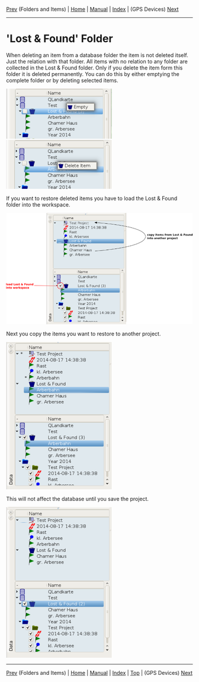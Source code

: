 [Prev](DocGisDatabaseFoldersItems) (Folders and Items) | [Home](Home) | [Manual](DocMain) | [Index](AxAdvIndex) | (GPS Devices) [Next](DocGisDevices)
- - -

# 'Lost & Found' Folder

When deleting an item from a database folder the item is not deleted itself. Just the relation with that folder. All items with no relation to any folder are collected in the Lost & Found folder. Only if you delete the item form this folder it is deleted permanently. You can do this by either emptying the complete folder or by deleting selected items.

![maproom2](images/DocGisDatabaseLostFound/maproom1.png) ![maproom2](images/DocGisDatabaseLostFound/maproom2.png)

If you want to restore deleted items you have to load the Lost & Found folder into the workspace.

![maproom2](images/DocGisDatabaseLostFound/maproom4.png)

Next you copy the items you want to restore to another project.

![maproom2](images/DocGisDatabaseLostFound/maproom5.png)

This will not affect the database until you save the project.

![maproom2](images/DocGisDatabaseLostFound/maproom6.png)

- - -
[Prev](DocGisDatabaseFoldersItems) (Folders and Items) | [Home](Home) | [Manual](DocMain) | [Index](AxAdvIndex) | [Top](#) | (GPS Devices) [Next](DocGisDevices)
